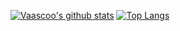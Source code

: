 [![Vaascoo's github stats](https://github-readme-stats.vercel.app/api?username=Vaascoo&count_private=true)](https://github.com/anuraghazra/github-readme-stats)
[![Top Langs](https://github-readme-stats.vercel.app/api/top-langs/?username=Vaascoo&layout=compact)](https://github.com/anuraghazra/github-readme-stats)


<!--
### Hi there 👋
**Vaascoo/Vaascoo** is a ✨ _special_ ✨ repository because its `README.md` (this file) appears on your GitHub profile.

Here are some ideas to get you started:

- 🔭 I’m currently working on ...
- 🌱 I’m currently learning ...
- 👯 I’m looking to collaborate on ...
- 🤔 I’m looking for help with ...
- 💬 Ask me about ...
- 📫 How to reach me: ...
- 😄 Pronouns: ...
- ⚡ Fun fact: ...
-->
